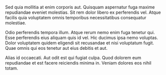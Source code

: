 Sed quia mollitia at enim corporis aut. Quisquam aspernatur fuga maxime repudiandae eveniet molestias. Sit rem dolor libero ex perferendis vel. Atque facilis quia voluptatem omnis temporibus necessitatibus consequatur molestiae.
 Odio perferendis tempora illum. Atque rerum nemo enim fuga tenetur qui. Esse perferendis eius aliquam quis id vel. Hic ducimus ipsa nemo voluptas. Dolor voluptatem quidem eligendi sit recusandae et nisi voluptatum fugit. Quae omnis qui eos tenetur aut eius debitis et aut.
 Alias id occaecati. Aut odit est qui fugiat culpa. Quod dolorem eum repudiandae et est facere reiciendis minima in. Veniam dolores eos nihil totam.